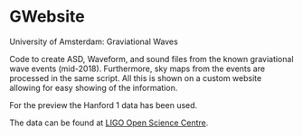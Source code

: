 # GWebsite
University of Amsterdam: Graviational Waves

Code to create ASD, Waveform, and sound files from the known graviational wave events (mid-2018). 
Furthermore, sky maps from the events are processed in the same script. 
All this is shown on a custom website allowing for easy showing of the information. 

For the preview the Hanford 1 data has been used. 

The data can be found at [LIGO Open Science Centre](https://losc.ligo.org/events/).


